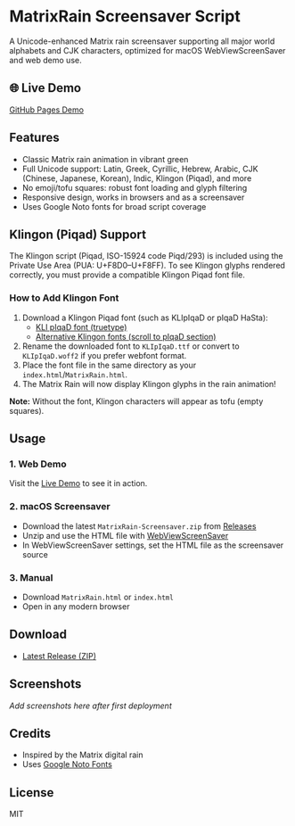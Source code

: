 # MatrixRain Screensaver Script

A Unicode-enhanced Matrix rain screensaver supporting all major world alphabets and CJK characters, optimized for macOS WebViewScreenSaver and web demo use.

## 🌐 Live Demo
[GitHub Pages Demo](https://j---f.github.io/MatrixRain-Screensaver-Script/)

## Features
- Classic Matrix rain animation in vibrant green
- Full Unicode support: Latin, Greek, Cyrillic, Hebrew, Arabic, CJK (Chinese, Japanese, Korean), Indic, Klingon (Piqad), and more
- No emoji/tofu squares: robust font loading and glyph filtering
- Responsive design, works in browsers and as a screensaver
- Uses Google Noto fonts for broad script coverage

## Klingon (Piqad) Support
The Klingon script (Piqad, ISO-15924 code Piqd/293) is included using the Private Use Area (PUA: U+F8D0–U+F8FF). To see Klingon glyphs rendered correctly, you must provide a compatible Klingon Piqad font file.

### How to Add Klingon Font
1. Download a Klingon Piqad font (such as KLIpIqaD or pIqaD HaSta):
   - [KLI pIqaD font (truetype)](https://www.kli.org/fonts/pIqaD.ttf)
   - [Alternative Klingon fonts (scroll to pIqaD section)](https://www.evertype.com/fonts/tlh/)
2. Rename the downloaded font to `KLIpIqaD.ttf` or convert to `KLIpIqaD.woff2` if you prefer webfont format.
3. Place the font file in the same directory as your `index.html`/`MatrixRain.html`.
4. The Matrix Rain will now display Klingon glyphs in the rain animation!

**Note:** Without the font, Klingon characters will appear as tofu (empty squares).

## Usage
### 1. Web Demo
Visit the [Live Demo](https://j---f.github.io/MatrixRain-Screensaver-Script/) to see it in action.

### 2. macOS Screensaver
- Download the latest `MatrixRain-Screensaver.zip` from [Releases](https://github.com/j---f/MatrixRain-Screensaver-Script/releases)
- Unzip and use the HTML file with [WebViewScreenSaver](https://github.com/liquidx/webviewscreensaver)
- In WebViewScreenSaver settings, set the HTML file as the screensaver source

### 3. Manual
- Download `MatrixRain.html` or `index.html`
- Open in any modern browser

## Download
- [Latest Release (ZIP)](https://github.com/j---f/MatrixRain-Screensaver-Script/releases)

## Screenshots
*Add screenshots here after first deployment*

## Credits
- Inspired by the Matrix digital rain
- Uses [Google Noto Fonts](https://fonts.google.com/noto)

## License
MIT
